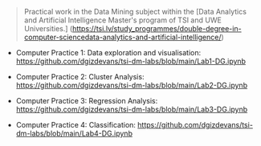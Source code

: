 > Practical work in the Data Mining subject within the [Data Analytics and Artificial Intelligence Master's program of TSI and UWE Universities.] (https://tsi.lv/study_programmes/double-degree-in-computer-sciencedata-analytics-and-artificial-intelligence/)

- Computer Practice 1: Data exploration and visualisation:
  https://github.com/dgizdevans/tsi-dm-labs/blob/main/Lab1-DG.ipynb

- Computer Practice 2: Cluster Analysis: 
  https://github.com/dgizdevans/tsi-dm-labs/blob/main/Lab2-DG.ipynb

- Computer Practice 3: Regression Analysis:
  https://github.com/dgizdevans/tsi-dm-labs/blob/main/Lab3-DG.ipynb

- Computer Practice 4: Classification:
  https://github.com/dgizdevans/tsi-dm-labs/blob/main/Lab4-DG.ipynb

